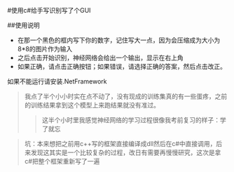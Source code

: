 #使用c#给手写识别写了个GUI

##使用说明

* 在那一个黑色的框内写下你的数字，记住写大一点，因为会压缩成为大小为8*8的图片作为输入
* 之后点击开始识别，神经网络会给出一个输出，显示在右上角
* 如果正确，请点击正确按钮；如果错误，请选择正确的答案，然后点击改正。

如果不能运行请安装.NetFramework

>我点了半个小小时实在点不动了，没有现成的训练集真的有一些蛋疼，之前的训练结果拿到这个模型上来跑结果就没有准过。
>>这半个小时里我感觉神经网络的学习过程很像我考前复习的样子：学了就忘

>坑：本来想把之前用c++写的框架直接编译成dll然后在c#中直接调用，后来发现这其实是一个比较复杂的过程，改日有需要再慢慢研究，这次是拿c#把整个框架重新写了一遍
